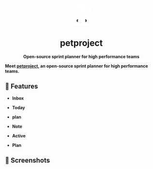 <br /><br />

<p align="center">
<a href="https://petproject.sajdakabir.me">
  <img src="https://github.com/sajdakabir/petproject/blob/master/apps/web/public/new_logo.png" alt="petproject Logo" width="70">
</a>
</p>

<h1 align="center"><b>petproject</b></h1>
<p align="center"><b>Open-source sprint planner for high performance teams</p>

Meet [petproject](https://petproject.sajdakabir.me), an open-source sprint planner for high performance teams.

> 


## 🌟 Features

- **Inbox**  


- **Today**   


- **plan**  


- **Note**  


- **Active**  


- **Plan**

## 📸 Screenshots

